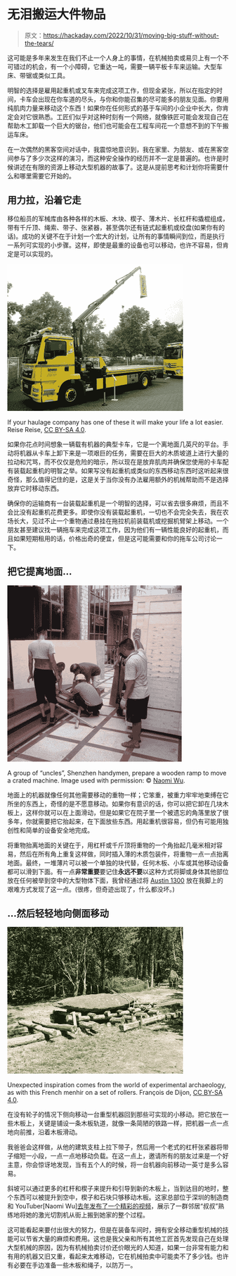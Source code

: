 # 无泪搬运大件物品

> 原文：<https://hackaday.com/2022/10/31/moving-big-stuff-without-the-tears/>

这可能是多年来发生在我们不止一个人身上的事情，在机械拍卖或易贝上有一个不可错过的机会，有一个小障碍，它重达一吨，需要一辆平板卡车来运输。大型车床、带锯或类似工具。

明智的选择是雇用起重机或叉车来完成这项工作，但现金紧张，所以在指定的时间，卡车会出现在你车道的尽头，与你和你能召集的尽可能多的朋友见面。你要用纯肌肉力量来移动这个东西！如果你在任何形式的基于车间的小企业中长大，你肯定会对它很熟悉。工匠们似乎对这种时刻有一个网络，就像铁匠可能会发现自己在帮助木工卸载一个巨大的锯台，他们也可能会在工程车间花一个意想不到的下午搬运车床。

在一次偶然的黑客空间对话中，我震惊地意识到，我在家里、为朋友、或在黑客空间参与了多少次这样的演习，而这种安全操作的经历并不一定是普遍的。也许是时候讲述在有限的资源上移动大型机器的故事了。这是从提前思考和计划你将需要什么和哪里需要它开始的。

## 用力拉，沿着它走

移位船员的军械库由各种各样的木板、木块、楔子、薄木片、长杠杆和撬棍组成，带有千斤顶、绳索、带子、张紧器，甚至偶尔还有链式起重机或绞盘(如果你有的话)。成功的关键不在于计划一个宏大的计划，让所有的事情瞬间到位，而是执行一系列可实现的小步骤。这样，即使是最重的设备也可以移动，也许不容易，但肯定是可以实现的。

[![A yellow truck with a loading crane](img/3b1799ef110ec86a8b80c35a0f794b44.png)](https://hackaday.com/wp-content/uploads/2022/10/MAN_TGM_15.250_Leven_2.jpg)

If your haulage company has one of these it will make your life a lot easier. Reise Reise, [CC BY-SA 4.0](https://commons.wikimedia.org/wiki/File:MAN_TGM_15.250_Leven_(2).jpg).

如果你花点时间想象一辆载有机器的典型卡车，它是一个离地面几英尺的平台。手动将机器从卡车上卸下来是一项艰巨的任务，需要在巨大的木质坡道上进行大量的拉动和咒骂，而不仅仅是危险的暗示，所以现在是放弃肌肉并确保您使用的卡车配有装载起重机的明智之举。如果写没有起重机或类似的东西移动东西时这听起来很奇怪，那么值得记住的是，这是关于当你没有办法雇用额外的机械帮助而不是选择放弃它时移动东西。

确保你的运输商有一台装载起重机是一个明智的选择，可以省去很多麻烦，而且不会比没有起重机花费更多。即使你没有装载起重机，一切也不会完全失去，我在农场长大，见过不止一个重物通过悬挂在拖拉机前装载机或挖掘机臂架上移动。一个朋友甚至建议找一辆拖车来完成这项工作，因为他们有一辆性能良好的起重机，而且如果短期租用的话，价格出奇的便宜，但是这可能需要和你的拖车公司讨论一下。

## 把它提离地面…

[![A group of "uncles", Shenzhen handymen, prepare a wooden ramp to move a large machine.](img/417478391d6899f9344cac91c66514e5.png)](https://hackaday.com/wp-content/uploads/2022/10/naomi-wu-machine-move.jpg)

A group of “uncles”, Shenzhen handymen, prepare a wooden ramp to move a crated machine. Image used with permission: © [Naomi Wu](https://www.youtube.com/c/SexyCyborg).

地面上的机器就像任何其他需要移动的重物一样；它笨重，被重力牢牢地束缚在它所坐的东西上，奇怪的是不愿意移动。如果你有意识的话，你可以把它卸在几块木板上，这样你就可以在上面滑动，但是如果它在院子里一个被遗忘的角落里放了很多年，你就需要把它抬起来，在下面放些东西。用起重机很容易，但仍有可能用独创性和简单的设备安全地完成。

将重物抬离地面的关键在于，用杠杆或千斤顶将重物的一个角抬起几毫米相对容易，然后在所有角上重复这样做，同时插入薄的木质包装件，将重物一点一点抬离地面。最终，一堆薄片可以被一个单独的块代替，任何木板、小车或其他移动设备都可以滑到下面。有一点**非常重要**要记住**永远不要**以这种方式将脚或身体其他部位放在任何被举到空中的大型物体下面，我曾经通过将 [Austin 1300](https://en.wikipedia.org/wiki/BMC_ADO16) 放在我脚上的艰难方式发现了这一点。(很疼，但奇迹出现了，什么都没坏。)

## …然后轻轻地向侧面移动

[![A menhir - a large flat rock - on a set of wooden rollers](img/353a332dc48ec1688b5e7f92fe005dbd.png)](https://hackaday.com/wp-content/uploads/2022/10/menhir-on-rollers.jpg)

Unexpected inspiration comes from the world of experimental archaeology, as with this French menhir on a set of rollers. François de Dijon, [CC BY-SA 4.0](https://commons.wikimedia.org/wiki/File:Menhirs_de_Monteneuf_-_Reconstitutions_11.jpg).

在没有轮子的情况下侧向移动一台重型机器回到那些可实现的小移动。把它放在一些木板上，关键是铺设一条木板轨道，就像一条简陋的铁路一样，把机器一点一点地向前推，沿着木板滑动。

我爸爸会这样做，从他的建筑支柱上拉下带子，然后用一个老式的杠杆张紧器将带子缩短一小段，一点一点地移动负载。在这一点上，邀请所有的朋友过来是一个好主意，你会惊讶地发现，当有五个人的时候，将一台机器向前移动一英寸是多么容易。

斜坡可以通过更多的杠杆和楔子来提升和引导到新的木板上，当到达目的地时，整个东西可以被提升到空中，楔子和石块只够移动木板。这家总部位于深圳的制造商和 YouTuber[Naomi Wu][去年发布了一个精彩的视频](https://twitter.com/RealSexyCyborg/status/1468091377464791046)，展示了一群邻居“叔叔”熟练地将她的激光切割机从街上搬到她家的整个过程。

这可能看起来要付出很大的努力，但是在装备车间时，拥有安全移动重型机械的技能可以节省大量的麻烦和费用。这也是我父亲和所有其他工匠首先发现自己在处理大型机械的原因，因为有机械拍卖讨价还价眼光的人知道，如果一台非常有能力和有用的机器又旧又重，看起来太难移动，它在机械拍卖中可能卖不了多少钱。也许有必要在手边准备一些木板和绳子，以防万一。